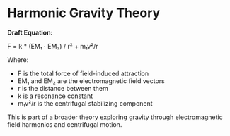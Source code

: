 # Harmonic Gravity Theory

**Draft Equation:**

F = k * (EM₁ ⋅ EM₂) / r² + m₁v²/r

Where:
- F is the total force of field-induced attraction
- EM₁ and EM₂ are the electromagnetic field vectors
- r is the distance between them
- k is a resonance constant
- m₁v²/r is the centrifugal stabilizing component

This is part of a broader theory exploring gravity through electromagnetic field harmonics and centrifugal motion.
